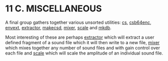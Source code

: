 # 11 C. MISCELLANEOUS

A final group gathers together various unsorted utilities:
[cs](http://www.csounds.com/manual/html/cs.html),
[csb64enc](http://www.csounds.com/manual/html/csb64enc.html),
[envext](http://www.csounds.com/manual/html/envext.html),
[extractor](http://www.csounds.com/manual/html/extractor.html),
[makecsd](http://www.csounds.com/manual/html/makecsd.html),
[mixer](http://www.csounds.com/manual/html/mixer.html),
[scale](http://www.csounds.com/manual/html/scaleutility.html) and
[mkdb](http://www.csounds.com/manual/html/mkdb.html).

Most interesting of these are perhaps
[extractor](http://www.csounds.com/manual/html/extractor.html) which
will extract a user defined fragment of a sound file which it will then
write to a new file,
[mixer](http://www.csounds.com/manual/html/mixer.html) which mixes
together any number of sound files and with gain control over each file
and [scale](http://www.csounds.com/manual/html/scaleutility.html) which
will scale the amplitude of an individual sound file.
